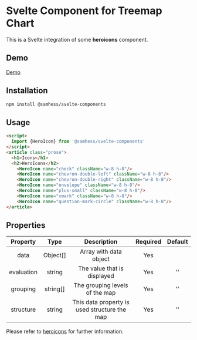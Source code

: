 # Svelte Component for Treemap Chart

This is a Svelte integration of some **heroicons** component.

## Demo
[Demo](https://svelte-components-black.vercel.app/components/icons)

## Installation
```bash
npm install @samhess/svelte-components
```

## Usage 
```html
<script>
  import {HeroIcon} from '@samhess/svelte-components'
</script>
<article class="prose">
  <h1>Icons</h1>
  <h2>HeroIcons</h2>
    <HeroIcon name="check" className="w-8 h-8"/>
    <HeroIcon name="chevron-double-left" className="w-8 h-8"/>
    <HeroIcon name="chevron-double-right" className="w-8 h-8"/>
    <HeroIcon name="envelope" className="w-8 h-8"/>
    <HeroIcon name="plus-small" className="w-8 h-8"/>
    <HeroIcon name="xmark" className="w-8 h-8"/>
    <HeroIcon name="question-mark-circle" className="w-8 h-8"/>
</article>
```

## Properties

| Property      | Type     | Description                                    | Required | Default |
| :------:      | :---:    | :---------:                                    | :------: | :-----: |
| data          | Object[] | Array with data object                         | Yes      |         |
| evaluation    | string   | The value that is displayed                    | Yes      | ''      |
| grouping      | string[] | The grouping levels of the map                 | Yes      | ''      |
| structure     | string   | This data property is used structure the map   | Yes      | ''      |

Please refer to [heroicons](https://heroicons.com) for further information.